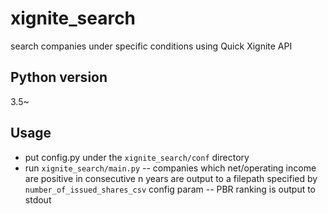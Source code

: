 # xignite_search
search companies under specific conditions using Quick Xignite API

## Python version
3.5~

## Usage
- put config.py under the `xignite_search/conf` directory
- run `xignite_search/main.py`
  -- companies which net/operating income are positive in consecutive n years are output to a filepath specified by `number_of_issued_shares_csv` config param
  -- PBR ranking is output to stdout
